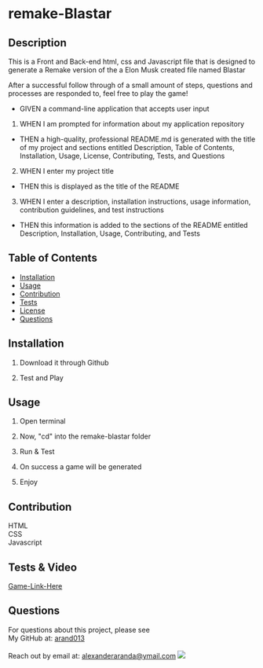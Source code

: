# remake-Blastar

## Description
This is a Front and Back-end html, css and Javascript file that is designed to generate a Remake version of the a Elon Musk created file named Blastar

After a successful follow through of a small amount of steps, questions and processes are responded to, feel free to play the game! 

* GIVEN a command-line application that accepts user input
1. WHEN I am prompted for information about my application repository
* THEN a high-quality, professional README.md is generated with the title of my project and sections entitled Description, Table of Contents, Installation, Usage, License, Contributing, Tests, and Questions
2. WHEN I enter my project title
* THEN this is displayed as the title of the README
3. WHEN I enter a description, installation instructions, usage information, contribution guidelines, and test instructions
* THEN this information is added to the sections of the README entitled Description, Installation, Usage, Contributing, and Tests


## Table of Contents
* [Installation](#installation)
* [Usage](#usage)
* [Contribution](#contribution)
* [Tests](#tests)
* [License](#license)
* [Questions](#questions)

## Installation
1. Download it through Github

2. Test and Play

## Usage

1. Open terminal

2. Now, "cd" into the remake-blastar folder

3. Run & Test 

4. On success a game will be generated

5. Enjoy

## Contribution
HTML
<br>
CSS
<br>
Javascript
<br>

## Tests & Video 
[Game-Link-Here](#INSERT-LINK-HERE)

## Questions
For questions about this project, please see <br>
My GitHub at: [arand013](https://github.com/arand013) <br>
<br>
Reach out by email at: alexanderaranda@ymail.com
![](https://img.shields.io/badge/license-MIT%20License-blue?style=flat-square)